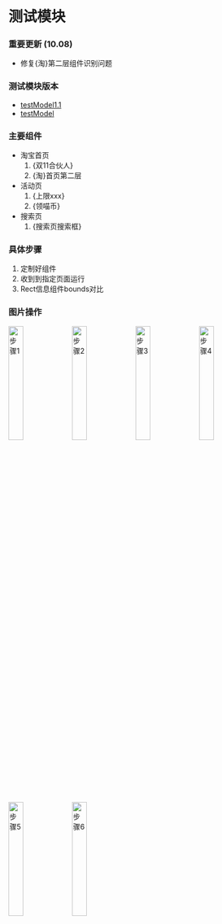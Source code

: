 # 测试模块
### 重要更新 (10.08)
* 修复{淘}第二层组件识别问题

### 测试模块版本
* [testModel1.1](./testModel1.1.js)
* [testModel](./history/testModel.js)

### 主要组件
* 淘宝首页
    1. {双11合伙人}
    2. {淘}首页第二层
* 活动页
	1. {上限xxx}
	2. {领喵币}
* 搜索页
    1. {搜索页搜索框}

### 具体步骤
1. 定制好组件
2. 收到到指定页面运行
3. Rect信息组件bounds对比

### 图片操作 
<img src="../picture/test/test1.png" alt="步骤1" width="24%" /> <img src="../picture/test/test2.png" alt="步骤2" width="24%" /> <img src="../picture/test/test3.png" alt="步骤3" width="24%" /> <img src="../picture/test/test4.png" alt="步骤4" width="24%" /> <img src="../picture/test/test5.png" alt="步骤5" width="24%" /> <img src="../picture/test/test6.png" alt="步骤6" width="24%" />